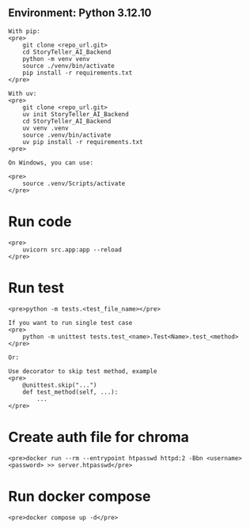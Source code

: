 ## Environment: Python 3.12.10
    With pip:
    <pre>
        git clone <repo_url.git>
        cd StoryTeller_AI_Backend
        python -m venv venv
        source ./venv/bin/activate
        pip install -r requirements.txt
    </pre>

    With uv:
    <pre>
        git clone <repo_url.git>
        uv init StoryTeller_AI_Backend
        cd StoryTeller_AI_Backend
        uv venv .venv
        source .venv/bin/activate
        uv pip install -r requirements.txt
    <pre>

    On Windows, you can use:

    <pre>
        source .venv/Scripts/activate 
    </pre>


# Run code
    <pre>
        uvicorn src.app:app --reload
    </pre>
    

# Run test
    <pre>python -m tests.<test_file_name></pre>

    If you want to run single test case
    <pre>
        python -m unittest tests.test_<name>.Test<Name>.test_<method>
    </pre>

    Or:
    
    Use decorator to skip test method, example
    <pre>
        @unittest.skip("...")
        def test_method(self, ...):
            ...
    </pre>

# Create auth file for chroma 
    <pre>docker run --rm --entrypoint htpasswd httpd:2 -Bbn <username> <password> >> server.htpasswd</pre>

# Run docker compose
    <pre>docker compose up -d</pre>